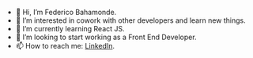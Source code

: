 - 👋 Hi, I’m Federico Bahamonde.
- 👀 I’m interested in cowork with other developers and learn new things.
- 🌱 I’m currently learning React JS.
- 💞️ I’m looking to start working as a Front End Developer.
- 📫 How to reach me: <a href="https://www.linkedin.com/in/fedebaha">LinkedIn</a>.

<!---
FeDaBa/FeDaBa is a ✨ special ✨ repository because its `README.md` (this file) appears on your GitHub profile.
You can click the Preview link to take a look at your changes.
--->

